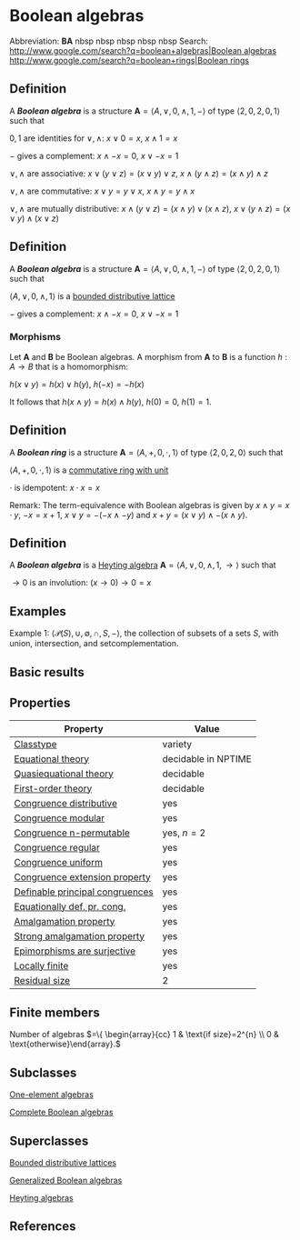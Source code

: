 # Boolean algebras

Abbreviation: **BA** nbsp nbsp nbsp nbsp nbsp Search: [http://www.google.com/search?q=boolean+algebras|Boolean algebras](http://www.google.com/search?q=boolean+algebras|boolean_algebras.md)
[http://www.google.com/search?q=boolean+rings|Boolean rings](http://www.google.com/search?q=boolean+rings|boolean_rings.md)

## Definition
A ***Boolean algebra*** is a structure $\mathbf{A}=\langle A,\vee
,0,\wedge ,1,-\rangle$ of type $\langle 2,0,2,0,1\rangle$
such that

$0,1$ are identities for $\vee,\wedge$:  $x\vee 0=x$, $x\wedge 1=x$

$-$ gives a complement:  $x\wedge -x=0$, $x\vee -x=1$

$\vee,\wedge$ are associative:  $x\vee (y\vee z)=(x\vee y)\vee z$, $x\wedge (y\wedge z)=(x\wedge y)\wedge z$

$\vee,\wedge$ are commutative:  $x\vee y=y\vee x$, $x\wedge y=y\wedge x$

$\vee,\wedge$ are mutually distributive:  $x\wedge (y\vee z)=(x\wedge y)\vee (x\wedge z)$, $x\vee (y\wedge z)=(x\vee y)\wedge (x\vee z)$

## Definition
A ***Boolean algebra*** is a structure $\mathbf{A}=\langle A,\vee
,0,\wedge ,1,-\rangle$ of type $\langle 2,0,2,0,1\rangle$
such that

$\langle A,\vee ,0,\wedge ,1\rangle$ is a 
[bounded distributive lattice](bounded_distributive_lattices.md)

$-$ gives a complement:  $x\wedge -x=0$, $x\vee -x=1$

### Morphisms
Let $\mathbf{A}$ and $\mathbf{B}$ be Boolean algebras. A morphism from $\mathbf{A}$ to $\mathbf{B}$ is a function $h:A\to B$ that is a homomorphism: 

$h(x\vee y)=h(x)\vee h(y)$, $h(-x)=-h(x)$

It follows that $h(x\wedge y)=h(x)\wedge h(y)$, $h(0)=0$, $h(1)=1$.

## Definition
A ***Boolean ring*** is a structure $\mathbf{A}=\langle A,+
,0,\cdot ,1\rangle$ of type $\langle 2,0,2,0\rangle$
such that

$\langle A,+ ,0,\cdot ,1\rangle$ is a [commutative ring with unit](commutative_ring_with_units.md)

$\cdot$ is idempotent:  $x\cdot x=x$

Remark: 
The term-equivalence with Boolean algebras is given by $x\wedge y=x\cdot y$, $-x=x+1$, $x\vee y=-(-x\wedge -y)$ and 
$x+y=(x\vee y)\wedge -(x\wedge y)$.

## Definition
A ***Boolean algebra*** is a [Heyting algebra](heyting_algebras.md) $\mathbf{A}=\langle
A,\vee ,0,\wedge ,1,\to\rangle$ such that

$\to 0$ is an involution:  $(x\to 0)\to 0=x$

## Examples
Example 1: $\langle \mathcal P(S), \cup ,\emptyset, \cap, S, -\rangle$, the
collection of subsets of a sets $S$, with union, intersection, and
setcomplementation.


## Basic results


## Properties


|Property|Value|
|---|---|
|[Classtype](classtype.md)  |variety |
|[Equational theory](equational_theory.md)  |decidable in NPTIME |
|[Quasiequational theory](quasiequational_theory.md)  |decidable |
|[First-order theory](first-order_theory.md)  |decidable |
|[Congruence distributive](congruence_distributive.md)  |yes |
|[Congruence modular](congruence_modular.md)  |yes |
|[Congruence n-permutable](congruence_n-permutable.md)  |yes, $n=2$ |
|[Congruence regular](congruence_regular.md)  |yes |
|[Congruence uniform](congruence_uniform.md)  |yes |
|[Congruence extension property](congruence_extension_property.md)  |yes |
|[Definable principal congruences](definable_principal_congruences.md)  |yes |
|[Equationally def. pr. cong.](equationally_def._pr._cong..md)  |yes |
|[Amalgamation property](amalgamation_property.md)  |yes |
|[Strong amalgamation property](strong_amalgamation_property.md)  |yes |
|[Epimorphisms are surjective](epimorphisms_are_surjective.md)  |yes |
|[Locally finite](locally_finite.md)  |yes |
|[Residual size](residual_size.md)  |2 |

## Finite members
Number of algebras $=\{ 
\begin{array}{cc}
1 & \text{if size}=2^{n} \\ 
0 & \text{otherwise}\end{array}.$


## Subclasses
[One-element algebras](one-element_algebras.md) 

[Complete Boolean algebras](complete_boolean_algebras.md) 


## Superclasses
[Bounded distributive lattices](bounded_distributive_lattices.md) 

[Generalized Boolean algebras](generalized_boolean_algebras.md) 

[Heyting algebras](heyting_algebras.md) 


## References
